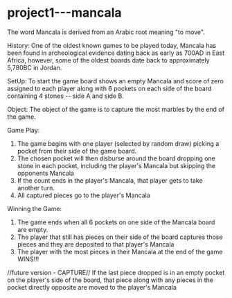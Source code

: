 # project1---mancala
 
The word Mancala is derived from an Arabic root meaning "to move".

History:  One of the oldest known games to be played today, Mancala has been found in archeological evidence dating back as early as 700AD in East Africa, however, some of the oldest boards date back to approximately 5,780BC in Jordan.

SetUp:  To start the game board shows an empty Mancala and score of zero assigned to each player along with 6 pockets on each side of the board containing 4 stones -- side A and side B.

Object:  The object of the game is to capture the most marbles by the end of the game.

Game Play:  
  1. The game begins with one player (selected by random draw) picking a pocket from their side of the game board.
  2. The chosen pocket will then disburse around the board dropping one stone in each pocket, including the player's Mancala but skipping the opponents Mancala
  3. If the count ends in the player's Mancala, that player gets to take another turn.
  4. All captured pieces go to the player's Mancala

Winning the Game:
  1. The game ends when all 6 pockets on one side of the Mancala board are empty.
  2. The player that still has pieces on their side of the board captures those pieces and they are deposited to that player's Mancala
  3. The player with the most pieces in their Mancala at the end of the game WINS!!!



  //future version - CAPTURE// If the last piece dropped is in an empty pocket on the player's side of the board, that piece along with any pieces in the pocket directly opposite are moved to the player's Mancala